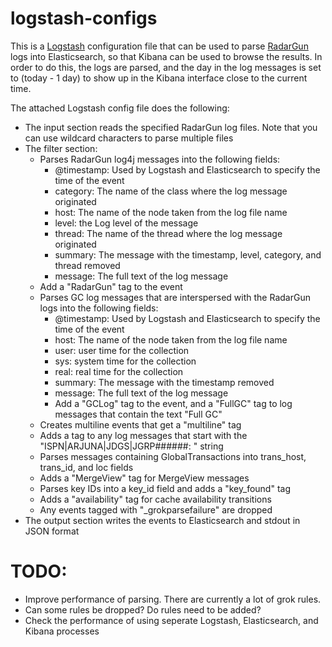 # logstash-configs

This is a [Logstash](http://logstash.net/) configuration file that can be used to parse [RadarGun](https://github.com/radargun/radargun/wiki)  logs into Elasticsearch, so that Kibana can be used to browse the results. In order to do this, the logs are parsed, and the day in the log messages is set to (today - 1 day) to show up in the Kibana interface close to the current time.

The attached Logstash config file does the following:
- The input section reads the specified RadarGun log files. Note that you can use wildcard characters to parse multiple files
- The filter section:
  - Parses RadarGun log4j messages into the following fields:
    - @timestamp: Used by Logstash and Elasticsearch to specify the time of the event
    - category: The name of the class where the log message originated
    - host: The name of the node taken from the log file name
    - level: the Log level of the message
    - thread: The name of the thread where the log message originated
    - summary: The message with the timestamp, level, category, and thread removed
    - message: The full text of the log message
  - Add a "RadarGun" tag to the event
  - Parses GC log messages that are interspersed with the RadarGun logs into the following fields:
    - @timestamp: Used by Logstash and Elasticsearch to specify the time of the event
    - host: The name of the node taken from the log file name
    - user: user time for the collection
    - sys: system time for the collection
    - real: real time for the collection
    - summary: The message with the timestamp removed
    - message: The full text of the log message
    - Add a "GCLog" tag to the event, and a "FullGC" tag to log messages that contain the text "Full GC"
  - Creates multiline events that get a "multiline" tag
  - Adds a tag to any log messages that start with the "ISPN|ARJUNA|JDGS|JGRP######: " string
  - Parses messages containing GlobalTransactions into trans_host, trans_id, and loc fields
  - Adds a "MergeView" tag for MergeView messages
  - Parses key IDs into a key_id field and adds a "key_found" tag
  - Adds a "availability" tag for cache availability transitions
  - Any events tagged with "_grokparsefailure" are dropped
- The output section writes the events to Elasticsearch and stdout in JSON format
 
# TODO:
- Improve performance of parsing. There are currently a lot of grok rules.
- Can some rules be dropped? Do rules need to be added?
- Check the performance of using seperate Logstash, Elasticsearch, and Kibana processes
